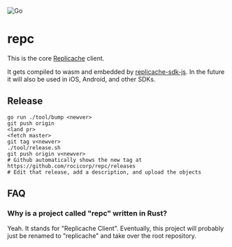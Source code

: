 ![Go](https://github.com/rocicorp/repc/workflows/Rust/badge.svg)

# repc

This is the core [Replicache](https://github.com/rocicorp/replicache) client.

It gets compiled to wasm and embedded by [replicache-sdk-js](https://github.com/rocicorp/replicache-sdk-js). In the future it will also be used in iOS, Android, and other SDKs.

## Release

```
go run ./tool/bump <newver>
git push origin
<land pr>
<fetch master>
git tag v<newver>
./tool/release.sh
git push origin v<newver>
# Github automatically shows the new tag at https://github.com/rocicorp/repc/releases
# Edit that release, add a description, and upload the objects
```

## FAQ

### Why is a project called "repc" written in Rust?

Yeah. It stands for "Replicache Client". Eventually, this project will probably just be renamed to "replicache" and take over the root repository.
